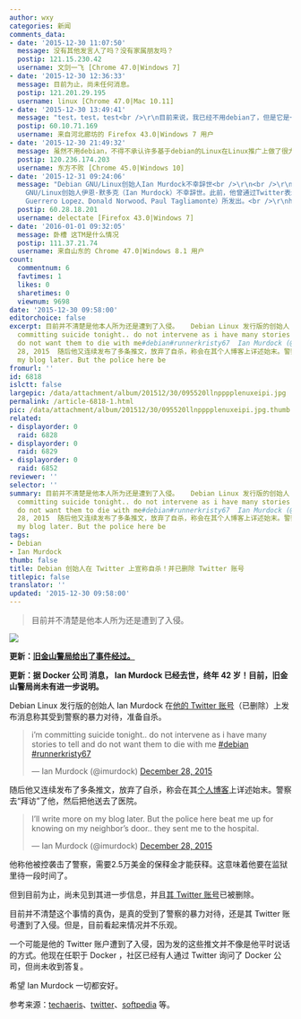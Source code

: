```yaml
---
author: wxy
categories: 新闻
comments_data:
- date: '2015-12-30 11:07:50'
  message: 没有其他发言人了吗？没有家属朋友吗？
  postip: 121.15.230.42
  username: 文剑一飞 [Chrome 47.0|Windows 7]
- date: '2015-12-30 12:36:33'
  message: 目前为止，尚未任何消息。
  postip: 121.201.29.195
  username: linux [Chrome 47.0|Mac 10.11]
- date: '2015-12-30 13:49:41'
  message: "test，test，test<br />\r\n目前来说，我已经不用debian了，但是它是一个很好的发行版，表示关注。曾经，开发reiserfs的家伙也进去了。"
  postip: 60.10.71.169
  username: 来自河北廊坊的 Firefox 43.0|Windows 7 用户
- date: '2015-12-30 21:49:32'
  message: 虽然不用debian，不得不承认许多基于debian的Linux在Linux推广上做了很大贡献。但愿无事
  postip: 120.236.174.203
  username: 东方不败 [Chrome 45.0|Windows 10]
- date: '2015-12-31 09:24:06'
  message: "Debian GNU/Linux创始人Ian Murdock不幸辞世<br />\r\n<br />\r\n当地时间2015年12月30日早些时候，Debian
    GNU/Linux创始人伊恩·默多克（Ian Murdock）不幸辞世。此前，他曾通过Twitter表示自己遭到了警方的暴力，并且透露了要自杀的倾向。在之前的文章中，考虑到要对其家人给予隐私和尊重，我们并未深入这件事。伊恩·默多克辞世的声明，由Debian项目组的三名成员（Ana
    Guerrero Lopez、Donald Norwood、Paul Tagliamonte）所发出。<br />\r\nhttp://www.cnbeta.com/articles/462145.htm"
  postip: 60.28.18.201
  username: delectate [Firefox 43.0|Windows 7]
- date: '2016-01-01 09:32:05'
  message: 卧槽 这TM是什么情况
  postip: 111.37.21.74
  username: 来自山东的 Chrome 47.0|Windows 8.1 用户
count:
  commentnum: 6
  favtimes: 1
  likes: 0
  sharetimes: 0
  viewnum: 9698
date: '2015-12-30 09:58:00'
editorchoice: false
excerpt: 目前并不清楚是他本人所为还是遭到了入侵。   Debian Linux 发行版的创始人 Ian Murdock 在他的 Twitter 账号（已删除）上发布消息称其受到警察的暴力对待，准备自杀。  im
  committing suicide tonight.. do not intervene as i have many stories to tell and
  do not want them to die with me#debian#runnerkristy67  Ian Murdock (@imurdock)December
  28, 2015  随后他又连续发布了多条推文，放弃了自杀，称会在其个人博客上详述始末。警察去拜访了他，然后把他送去了医院。  Ill write more on
  my blog later. But the police here be
fromurl: ''
id: 6818
islctt: false
largepic: /data/attachment/album/201512/30/095520llnpppplenuxeipi.jpg
permalink: /article-6818-1.html
pic: /data/attachment/album/201512/30/095520llnpppplenuxeipi.jpg.thumb.jpg
related:
- displayorder: 0
  raid: 6828
- displayorder: 0
  raid: 6829
- displayorder: 0
  raid: 6852
reviewer: ''
selector: ''
summary: 目前并不清楚是他本人所为还是遭到了入侵。   Debian Linux 发行版的创始人 Ian Murdock 在他的 Twitter 账号（已删除）上发布消息称其受到警察的暴力对待，准备自杀。  im
  committing suicide tonight.. do not intervene as i have many stories to tell and
  do not want them to die with me#debian#runnerkristy67  Ian Murdock (@imurdock)December
  28, 2015  随后他又连续发布了多条推文，放弃了自杀，称会在其个人博客上详述始末。警察去拜访了他，然后把他送去了医院。  Ill write more on
  my blog later. But the police here be
tags:
- Debian
- Ian Murdock
thumb: false
title: Debian 创始人在 Twitter 上宣称自杀！并已删除 Twitter 账号
titlepic: false
translator: ''
updated: '2015-12-30 09:58:00'
---
```



> 
> 目前并不清楚是他本人所为还是遭到了入侵。
> 
> 
> 


![](/data/attachment/album/201512/30/095520llnpppplenuxeipi.jpg)


 


**更新：[旧金山警局给出了事件经过。](/article-6829-1.html)**


**更新：据 Docker 公司 消息， Ian Murdock 已经去世，终年 42 岁！目前，旧金山警局尚未有进一步说明。**


 


Debian Linux 发行版的创始人 Ian Murdock 在[他的 Twitter 账号](https://twitter.com/imurdock)（已删除）上发布消息称其受到警察的暴力对待，准备自杀。



> 
> i’m committing suicide tonight.. do not intervene as i have many stories to tell and do not want them to die with me [#debian](https://twitter.com/hashtag/debian?src=hash) [#runnerkristy67](https://twitter.com/hashtag/runnerkristy67?src=hash)
> 
> 
> — Ian Murdock (@imurdock) [December 28, 2015](https://twitter.com/imurdock/status/681598929205526528)
> 
> 
> 


随后他又连续发布了多条推文，放弃了自杀，称会在其[个人博客](http://ianmurdock.com/blog/)上详述始末。警察去“拜访”了他，然后把他送去了医院。



> 
> I’ll write more on my blog later. But the police here beat me up for knowing on my neighbor’s door.. they sent me to the hospital.
> 
> 
> — Ian Murdock (@imurdock) [December 28, 2015](https://twitter.com/imurdock/status/681600579114672129)
> 
> 
> 


他称他被控袭击了警察，需要2.5万美金的保释金才能获释。这意味着他要在监狱里待一段时间了。


但到目前为止，尚未见到其进一步信息，并且[其 Twitter 账号](https://twitter.com/imurdock)已被删除。


目前并不清楚这个事情的真伪，是真的受到了警察的暴力对待，还是其 Twitter 账号遭到了入侵。但是，目前看起来情况并不乐观。


一个可能是他的 Twitter 账户遭到了入侵，因为发的这些推文并不像是他平时说话的方式。他现在任职于 Docker ，社区已经有人通过 Twitter 询问了 Docker 公司，但尚未收到答复。


希望 Ian Murdock 一切都安好。


参考来源：[techaeris](http://techaeris.com/2015/12/28/debian-founder-ian-murdocks-tweets-raising-eyebrows/)、[twitter](https://twitter.com)、[softpedia](http://news.softpedia.com/news/founder-of-debian-threatens-suicide-on-twitter-and-police-abuse-allegedly-498205.shtml) 等。